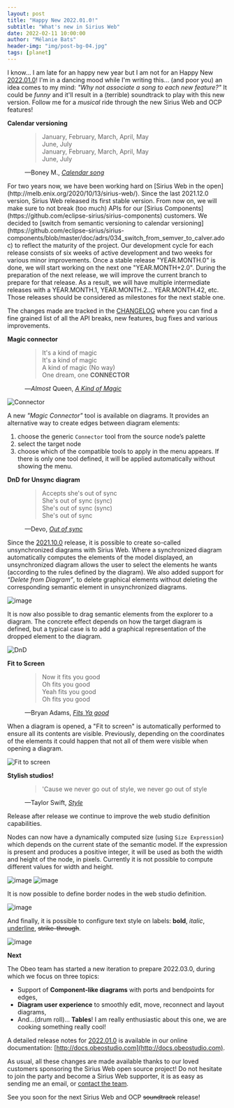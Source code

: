 ```yaml
---
layout: post
title: "Happy New 2022.01.0!"
subtitle: "What's new in Sirius Web"
date: 2022-02-11 10:00:00
author: "Mélanie Bats"
header-img: "img/post-bg-04.jpg"
tags: [planet]
---
```


I know... I am late for an happy new year but I am not for an Happy New [2022.01.0](https://docs.obeostudio.com/#_version_2022_01_0)!
I'm in a dancing mood while I'm writing this... (and poor you) an idea comes to my mind: _"Why not associate a song to each new feature?"_
It could be _funny_ and it'll result in a (terrible) soundtrack to play with this new version.
Follow me for a _musical_ ride through the new Sirius Web and OCP features!

**Calendar versioning**

<figure>
<blockquote cite="https://youtu.be/EIbuf0iZKq8">
January, February, March, April, May<br/>
June, July<br/>
January, February, March, April, May<br/>
June, July
</blockquote>
<figcaption>—Boney M., <cite><a href="https://youtu.be/EIbuf0iZKq8">Calendar song</a></cite></figcaption>
</figure>
For two years now, we have been working hard on [Sirius Web in the open](http://melb.enix.org/2020/10/13/sirius-web/). Since the last 2021.12.0 version, Sirius Web released its first stable version. From now on, we will make sure to not break (too much) APIs for our [Sirius Components](https://github.com/eclipse-sirius/sirius-components) customers. We decided to [switch from semantic versioning to calendar versioning](https://github.com/eclipse-sirius/sirius-components/blob/master/doc/adrs/034_switch_from_semver_to_calver.adoc) to reflect the maturity of the project.
Our development cycle for each release consists of six weeks of active development and two weeks for various minor improvements.
Once a stable release "YEAR.MONTH.0" is done, we will start working on the next one "YEAR.MONTH+2.0". During the preparation of the next release, we will improve the current branch to prepare for that release. As a result, we will have multiple intermediate releases with a YEAR.MONTH.1, YEAR.MONTH.2... YEAR.MONTH.42, etc. Those releases should be considered as milestones for the next stable one.

The changes made are tracked in the [CHANGELOG](https://github.com/eclipse-sirius/sirius-components/blob/master/CHANGELOG.adoc) where you can find a fine grained list of all the API breaks, new features, bug fixes and various improvements.

**Magic connector**

<figure>
<blockquote cite="https://www.youtube.com/watch?v=0p_1QSUsbsM">
It's a kind of magic<br/>
It's a kind of magic<br/>
A kind of magic (No way)<br/>
One dream, one <b>CONNECTOR</b><br/>
</blockquote>
<figcaption>—<i>Almost</i> Queen, <cite><a href="https://www.youtube.com/watch?v=0p_1QSUsbsM">A Kind of Magic</a></cite></figcaption>
</figure>

![Connector](https://docs.obeostudio.com/2022.01.0/img/MagicConnector.gif)

A new _"Magic Connector"_ tool is available on diagrams. It provides an alternative way to create edges between diagram elements:

1. choose the generic `Connector` tool from the source node’s palette
2. select the target node
3. choose which of the compatible tools to apply in the menu appears. If there is only one tool defined, it will be applied automatically without showing the menu.

**DnD for Unsync diagram**

<figure>
<blockquote cite="https://youtu.be/ALanRqbNSvI?t=895">
Accepts she's out of sync<br/>
She's out of sync (sync)<br/>
She's out of sync (sync)<br/>
She's out of sync<br/>
</blockquote>
<figcaption>—Devo, <cite><a href="https://youtu.be/ALanRqbNSvI?t=895">Out of sync</a></cite></figcaption>
</figure>

Since the [2021.10.0](https://docs.obeostudio.com/#_version_2021_10_0) release, it is possible to create so-called unsynchronized diagrams with Sirius Web. Where a synchronized diagram automatically computes the elements of the model displayed, an unsynchronized diagram allows the user to select the elements he wants (according to the rules defined by the diagram).
We also added support for _“Delete from Diagram”_, to delete graphical elements without deleting the corresponding semantic element in unsynchronized diagrams.

![image](/img/2022.01.0/deletefromdiagram.png)

It is now also possible to drag semantic elements from the explorer to a diagram. The concrete effect depends on how the target diagram is defined, but a typical case is to add a graphical representation of the dropped element to the diagram.

![DnD](https://docs.obeostudio.com/2022.01.0/img/DropFromExplorer.gif)

**Fit to Screen**

<figure>
<blockquote cite="https://youtu.be/PzilYDj2b9k">
Now it fits you good<br/>
Oh fits you good<br/>
Yeah fits you good<br/>
Oh fits you good<br/>
</blockquote>
<figcaption>—Bryan Adams, <cite><a href="https://youtu.be/PzilYDj2b9k">Fits Ya good</a></cite></figcaption>
</figure>

When a diagram is opened, a "Fit to screen" is automatically performed to ensure all its contents are visible. Previously, depending on the coordinates of the elements it could happen that not all of them were visible when opening a diagram.

![Fit to screen](https://docs.obeostudio.com/2022.01.0/img/FitToScreenOnOpen.gif)

**Stylish studios!**

<figure>
<blockquote cite="https://youtu.be/-CmadmM5cOk">
'Cause we never go out of style,
we never go out of style
</blockquote>
<figcaption>—Taylor Swift, <cite><a href="https://youtu.be/-CmadmM5cOk">Style</a></cite></figcaption>
</figure>

Release after release we continue to improve the web studio definition capabilities.

Nodes can now have a dynamically computed size (using `Size Expression`) which depends on the current state of the semantic model. If the expression is present and produces a positive integer, it will be used as both the width and height of the node, in pixels. Currently it is not possible to compute different values for width and height.

![image](/img/2022.01.0/sizenodedef.png)
![image](/img/2022.01.0/sizenode.png)

It is now possible to define border nodes in the web studio definition.

![image](/img/2022.01.0/bordernode.png)

And finally, it is possible to configure text style on labels: **bold**, _italic_, <u>underline</u>, ~~strike-through~~.

![image](/img/2022.01.0/style.png)

**Next**

The Obeo team has started a new iteration to prepare 2022.03.0, during which we focus on three topics:

- Support of **Component-like diagrams** with ports and bendpoints for edges,
- **Diagram user experience** to smoothly edit, move, reconnect and layout diagrams,
- And...(drum roll)... **Tables**! I am really enthusiastic about this one, we are cooking something really cool!

A detailed release notes for [2022.01.0](https://docs.obeostudio.com/#_version_2022_01_0) is available in our online documentation: [http://docs.obeostudio.com](http://docs.obeostudio.com).

As usual, all these changes are made available thanks to our loved customers sponsoring the Sirius Web open source project! Do not hesitate to join the party and become a Sirius Web supporter, it is as easy as sending me an email, or [contact the team](https://www.obeosoft.com/fr/contact).

See you soon for the next Sirius Web and OCP ~~soundtrack~~ release!
